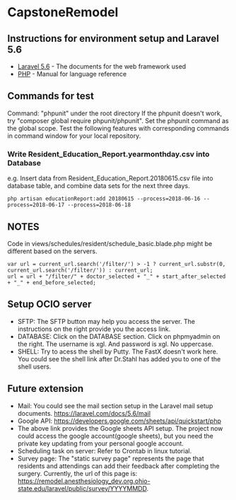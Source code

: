 # CapstoneRemodel

## Instructions for environment setup and Laravel 5.6

* [Laravel 5.6](https://laravel.com/docs/5.6) - The documents for the web framework used
* [PHP](http://us1.php.net/manual/en/langref.php) - Manual for language reference

## Commands for test

Command: "phpunit" under the root directory
If the phpunit doesn't work, try "composer global require phpunit/phpunit". Set the phpunit command as the global scope.
Test the following features with corresponding commands in command window for your local repository.

### Write Resident_Education_Report.yearmonthday.csv into Database

e.g. Insert data from Resident_Education_Report.20180615.csv file into database table, and combine data sets 
for the next three days.

```
php artisan educationReport:add 20180615 --process=2018-06-16 --process=2018-06-17 --process=2018-06-18
```

## NOTES

Code in views/schedules/resident/schedule_basic.blade.php might be different based on the servers.

```
var url = current_url.search('/filter/') > -1 ? current_url.substr(0, current_url.search('/filter/')) : current_url;
url = url + "/filter/" + doctor_selected + "_" + start_after_selected + "_" + end_before_selected;
```

## Setup OCIO server
* SFTP: The SFTP button may help you access the server. The instructions on the right provide you the access link.
* DATABASE: Click on the DATABASE section. Click on phpmyadmin on the right. The username is xgl. And password is xgl. No uppercase. 
* SHELL: Try to acess the shell by Putty. The FastX doesn't work here. You could see the shell link after Dr.Stahl has added you to one of the shell users.

## Future extension 
* Mail: You could see the mail section setup in the Laravel mail setup documents. https://laravel.com/docs/5.6/mail
* Google API: https://developers.google.com/sheets/api/quickstart/php 
* The above link provides the Google sheets API setup. The project now could access the google account(google sheets), but you need the private key updating from your personal google account.
* Scheduling task on server: Refer to Crontab in linux tutorial.
* Survey page: The "static survey page" represents the page that residents and attendings can add their feedback after completing the surgery. Currently, the url of this page is: https://remodel.anesthesiology_dev.org.ohio-state.edu/laravel/public/survey/YYYYMMDD.

